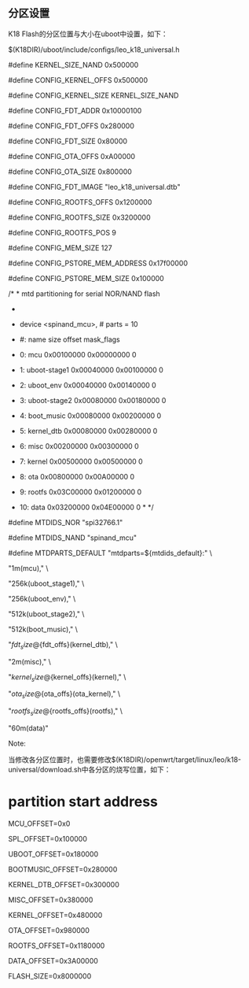 ## 分区设置

K18 Flash的分区位置与大小在uboot中设置，如下：

$(K18DIR)/uboot/include/configs/leo_k18_universal.h

#define KERNEL_SIZE_NAND 0x500000

#define CONFIG_KERNEL_OFFS 0x500000

#define CONFIG_KERNEL_SIZE KERNEL_SIZE_NAND

#define CONFIG_FDT_ADDR 0x10000100

#define CONFIG_FDT_OFFS 0x280000

#define CONFIG_FDT_SIZE 0x80000

#define CONFIG_OTA_OFFS 0xA00000

#define CONFIG_OTA_SIZE 0x800000

#define CONFIG_FDT_IMAGE &quot;leo_k18_universal.dtb&quot;

#define CONFIG_ROOTFS_OFFS 0x1200000

#define CONFIG_ROOTFS_SIZE 0x3200000

#define CONFIG_ROOTFS_POS 9

#define CONFIG_MEM_SIZE 127

#define CONFIG_PSTORE_MEM_ADDRESS 0x17f00000

#define CONFIG_PSTORE_MEM_SIZE 0x100000

/* * mtd partitioning for serial NOR/NAND flash

*

* device &lt;spinand_mcu&gt;, # parts = 10

* #: name size offset mask_flags

* 0: mcu 0x00100000 0x00000000 0

* 1: uboot-stage1 0x00040000 0x00100000 0

* 2: uboot_env 0x00040000 0x00140000 0

* 3: uboot-stage2 0x00080000 0x00180000 0

* 4: boot_music 0x00080000 0x00200000 0

* 5: kernel_dtb 0x00080000 0x00280000 0

* 6: misc 0x00200000 0x00300000 0

* 7: kernel 0x00500000 0x00500000 0

* 8: ota 0x00800000 0x00A00000 0

* 9: rootfs 0x03C00000 0x01200000 0

* 10: data 0x03200000 0x04E00000 0 * */

#define MTDIDS_NOR &quot;spi32766.1&quot;

#define MTDIDS_NAND &quot;spinand_mcu&quot;

#define MTDPARTS_DEFAULT &quot;mtdparts=${mtdids_default}:&quot; \

&quot;1m(mcu),&quot; \

&quot;256k(uboot_stage1),&quot; \

&quot;256k(uboot_env),&quot; \

&quot;512k(uboot_stage2),&quot; \

&quot;512k(boot_music),&quot; \

&quot;${fdt_size}@${fdt_offs}(kernel_dtb),&quot; \

&quot;2m(misc),&quot; \

&quot;${kernel_size}@${kernel_offs}(kernel),&quot; \

&quot;${ota_size}@${ota_offs}(ota_kernel),&quot; \

&quot;${rootfs_size}@${rootfs_offs}(rootfs),&quot; \

&quot;60m(data)&quot;

Note:

当修改各分区位置时，也需要修改$(K18DIR)/openwrt/target/linux/leo/k18-universal/download.sh中各分区的烧写位置，如下：

# partition start address

MCU_OFFSET=0x0

SPL_OFFSET=0x100000

UBOOT_OFFSET=0x180000

BOOTMUSIC_OFFSET=0x280000

KERNEL_DTB_OFFSET=0x300000

MISC_OFFSET=0x380000

KERNEL_OFFSET=0x480000

OTA_OFFSET=0x980000

ROOTFS_OFFSET=0x1180000

DATA_OFFSET=0x3A00000

FLASH_SIZE=0x8000000